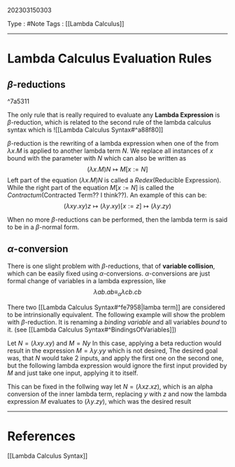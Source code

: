 202303150303

Type : #Note
Tags : [[Lambda Calculus]]

---
# Lambda Calculus Evaluation Rules

## $\beta$-reductions

^7a5311

The only rule that is really required to evaluate any **Lambda Expression** is $\beta$-reduction, which is related to the second rule of the lambda calculus syntax which is 
![[Lambda Calculus Syntax#^a88f80]]

$\beta$-reduction is the rewriting of a lambda expression when one of the from $\lambda x.M$ is applied to another lambda term $N$. We replace all instances of $x$ bound with the parameter with $N$ which can also be written as 
$$(\lambda x.M)N\longmapsto M[x:= N]$$
Left part of the equation $(\lambda x.M)N$ is called a *Redex*(Reducible Expression).
While the right part of the equation $M[x:=N]$ is called the *Contractum*(Contracted Term?? I think??).
An example of this can be:
$$
(\lambda xy.xy)z\longmapsto(\lambda y.xy)[x:=z]\longmapsto(\lambda y.zy)
$$

When no more $\beta$-reductions can be performed, then the lambda term is said to be in a $\beta$-normal form.

## $\alpha$-conversion
There is one slight problem with $\beta$-reductions, that of **variable collision**, which can be easily fixed using $\alpha$-conversions.
$\alpha$-conversions are just formal change of variables in a lambda expression, like
$$
\lambda ab. ab\equiv_{\alpha}\lambda cb.cb
$$

There two [[Lambda Calculus Syntax#^fe7958|lamba term]] are considered to be intrinsionally equivalent.
The following example will show the problem with $\beta$-reduction.
It is renaming a *binding variable* and all variables *bound* to it. (see [[Lambda Calculus Syntax#^BindingsOfVariables]])

Let $N=(\lambda xy.xy)$ and $M=Ny$
In this case, applying a beta reduction would result in the expression 
$M=\lambda y.yy$ which is not desired, 
The desired goal was, that $N$ would take $2$ inputs, and apply the first one on the second one, but the following lambda expression would ignore the first input provided by $M$ and just take one input, applying it to itself.

This can be fixed in the follwing way
let $N=(\lambda xz.xz)$, which is an alpha conversion of the inner lambda term, replacing $y$ with $z$ and now the lambda expression $M$ evaluates to $(\lambda y.zy)$, which was the desired result


---
# References
[[Lambda Calculus Syntax]]